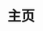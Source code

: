 ---
home: true
layout: BlogHome
icon: home
title: 主页
heroImage: /logo.ico
heroText: FlyingPig278的博客
heroFullScreen: true
tagline: 一个无忧无虑的人呀~
projects:
  - icon: circle-info
    name: 关于本站
    desc: 关于本站的详细介绍~
    link: /about

  - icon: star
    name: 收藏夹
    desc: 点我发现新大陆~
    link: /collection/
    
  - icon: paper-plane
    name: 随笔
    desc: 偶尔的闲暇思考
    link: /note/

  # - icon: article
  #   name: 文章名称
  #   desc: 文章详细描述
  #   link: https://你的文章链接

  # - icon: friend
  #   name: 伙伴名称
  #   desc: 伙伴详细介绍
  #   link: https://你的伙伴链接

  # - icon: /logo.svg
  #   name: 自定义项目
  #   desc: 自定义详细介绍
  #   link: https://你的自定义链接

footer: ✨长风破浪会有时，直挂云帆济沧海✨
---